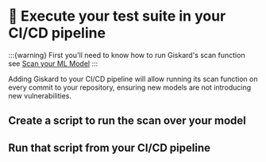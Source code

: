 # 🚀 Execute your test suite in your CI/CD pipeline

:::{warning}
First you'll need to know how to run Giskard's scan function
see [Scan your ML Model](../scan/index.md)
:::

Adding Giskard to your CI/CD pipeline will allow running its scan function on every commit to your repository, ensuring
new models are not introducing new vulnerabilities.

## Create a script to run the scan over your model

## Run that script from your CI/CD pipeline